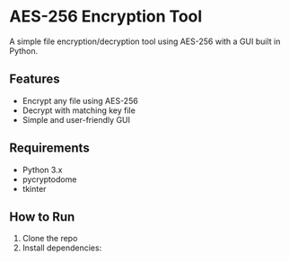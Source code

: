 # AES-256 Encryption Tool

A simple file encryption/decryption tool using AES-256 with a GUI built in Python.

## Features
- Encrypt any file using AES-256
- Decrypt with matching key file
- Simple and user-friendly GUI

## Requirements
- Python 3.x
- pycryptodome
- tkinter

## How to Run
1. Clone the repo
2. Install dependencies:

